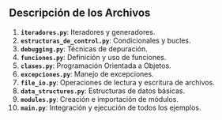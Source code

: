 
## Descripción de los Archivos

1. **`iteradores.py`**: Iteradores y generadores.
2. **`estructuras_de_control.py`**: Condicionales y bucles.
3. **`debugging.py`**: Técnicas de depuración.
4. **`funciones.py`**: Definición y uso de funciones.
5. **`clases.py`**: Programación Orientada a Objetos.
6. **`excepciones.py`**: Manejo de excepciones.
7. **`file_io.py`**: Operaciones de lectura y escritura de archivos.
8. **`data_structures.py`**: Estructuras de datos básicas.
9. **`modules.py`**: Creación e importación de módulos.
10. **`main.py`**: Integración y ejecución de todos los ejemplos.


